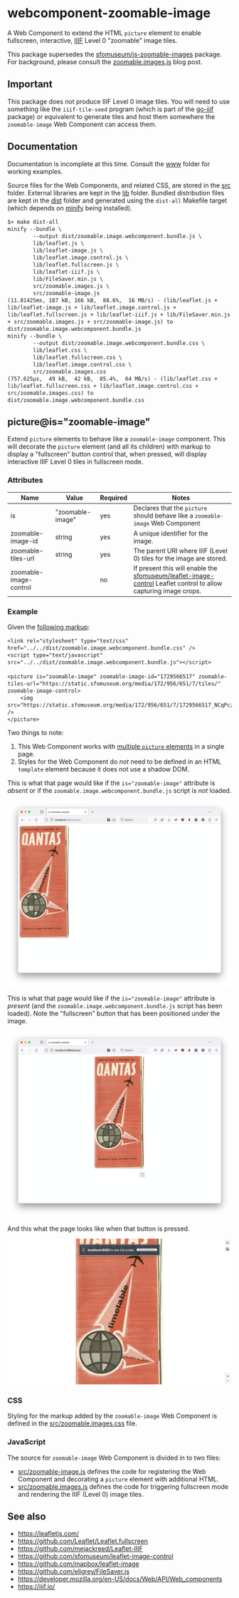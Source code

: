 # webcomponent-zoomable-image

A Web Component to extend the HTML `picture` element to enable fullscreen, interactive, [IIIF](https://iiif.io/) Level 0 "zoomable" image tiles.

This package supersedes the [sfomuseum/js-zoomable-images](https://github.com/sfomuseum/js-zoomable-images) package. For background, please consult the [zoomable.images.js](https://millsfield.sfomuseum.org/blog/2020/09/14/js-zoomable/) blog post.

## Important

This package does not produce IIIF Level 0 image tiles. You will need to use something like the `iiif-tile-seed` program (which is part of the [go-iiif](https://github.com/go-iiif/go-iiif#iiif-tile-seed) package) or equivalent to generate tiles and host them somewhere the `zoomable-image` Web Component can access them.

## Documentation

Documentation is incomplete at this time. Consult the [www](www) folder for working examples.

Source files for the Web Components, and related CSS, are stored in the [src](src) folder. External libraries are kept in the [lib](lib) folder. Bundled distribution files are kept in the [dist](dist) folder and generated using the `dist-all` Makefile target (which depends on [minify](https://github.com/tdewolff/minify) being installed).

```
$> make dist-all
minify --bundle \
		--output dist/zoomable.image.webcomponent.bundle.js \
		lib/leaflet.js \
		lib/leaflet-image.js \
		lib/leaflet.image.control.js \
		lib/leaflet.fullscreen.js \
		lib/leaflet-iiif.js \
		lib/FileSaver.min.js \
		src/zoomable.images.js \
		src/zoomable-image.js
(11.81425ms, 187 kB, 166 kB,  88.6%,  16 MB/s) - (lib/leaflet.js + lib/leaflet-image.js + lib/leaflet.image.control.js + lib/leaflet.fullscreen.js + lib/leaflet-iiif.js + lib/FileSaver.min.js + src/zoomable.images.js + src/zoomable-image.js) to dist/zoomable.image.webcomponent.bundle.js
minify --bundle \
		--output dist/zoomable.image.webcomponent.bundle.css \
		lib/leaflet.css \
		lib/leaflet.fullscreen.css \
		lib/leaflet.image.control.css \
		src/zoomable.images.css
(757.625µs,  49 kB,  42 kB,  85.4%,  64 MB/s) - (lib/leaflet.css + lib/leaflet.fullscreen.css + lib/leaflet.image.control.css + src/zoomable.images.css) to dist/zoomable.image.webcomponent.bundle.css
```

## picture@is="zoomable-image"

Extend `picture` elements to behave like a `zoomable-image` component. This will decorate the `picture` element (and all its children) with markup to display a "fullscreen" button control that, when pressed, will display interactive IIIF Level 0 tiles in fullscreen mode.

### Attributes

| Name | Value | Required | Notes |
| --- | --- | --- | --- |
| is | "zoomable-image" | yes | Declares that the `picture` should behave like a `zoomable-image` Web Component |
| zoomable-image-id | string | yes | A unique identifier for the image. |
| zoomable-tiles-url | string | yes | The parent URI where IIIF (Level 0) tiles for the image are stored. |
| zoomable-image-control | | no | If present this will enable the [sfomuseum/leaflet-image-control](https://github.com/sfomuseum/leaflet-image-control) Leaflet control to allow capturing image crops. | zoomable-loading-image | string | no | If present this image will be set as the background image while loading the image assets defined by the `picture` element. |

### Example

Given the [following markup](www/index.html):

```
<link rel="stylesheet" type="text/css" href="../../dist/zoomable.image.webcomponent.bundle.css" />
<script type="text/javascript" src="../../dist/zoomable.image.webcomponent.bundle.js"></script>

<picture is="zoomable-image" zoomable-image-id="1729566517" zoomable-tiles-url="https://static.sfomuseum.org/media/172/956/651/7/tiles/" zoomable-image-control>
    <img src="https://static.sfomuseum.org/media/172/956/651/7/1729566517_NCqPczZgLHRnZGn6W782an2aK1pOPg6I_c.jpg" />
</picture>
```

Two things to note:

1. This Web Component works with [multiple `picture` elements](www/multi.html) in a single page.
2. Styles for the Web Component do _not_ need to be defined in an HTML `template` element because it does not use a shadow DOM.

This is what that page would like if the `is="zoomable-image"` attribute is _absent_ or if the `zoomable.image.webcomponent.bundle.js` script is _not_ loaded.

![](docs/images/zoomable-normal.png)

This is what that page would like if the `is="zoomable-image"` attribute is _present_ (and the `zoomable.image.webcomponent.bundle.js` script has been loaded). Note the "fullscreen" button that has been positioned under the image.

![](docs/images/zoomable-webcomponent.png)

And this what the page looks like when that button is pressed.

![](docs/images/zoomable-fullscreen.png)

### CSS

Styling for the markup added by the `zoomable-image` Web Component is defined in the [src/zoomable.images.css](javascript/zoomable.images.css) file.

### JavaScript

The source for `zoomable-image` Web Component is divided in to two files:

* [src/zoomable-image.js](src/zoomable-image.js) defines the code for registering the Web Component and decorating a `picture` element with additional HTML.
* [src/zoomable.images.js](src/zoomable.images.js) defines the code for triggering fullscreen mode and rendering the IIIF (Level 0) image tiles.

## See also

* https://leafletjs.com/
* https://github.com/Leaflet/Leaflet.fullscreen
* https://github.com/mejackreed/Leaflet-IIIF
* https://github.com/sfomuseum/leaflet-image-control
* https://github.com/mapbox/leaflet-image
* https://github.com/eligrey/FileSaver.js
* https://developer.mozilla.org/en-US/docs/Web/API/Web_components
* https://iiif.io/